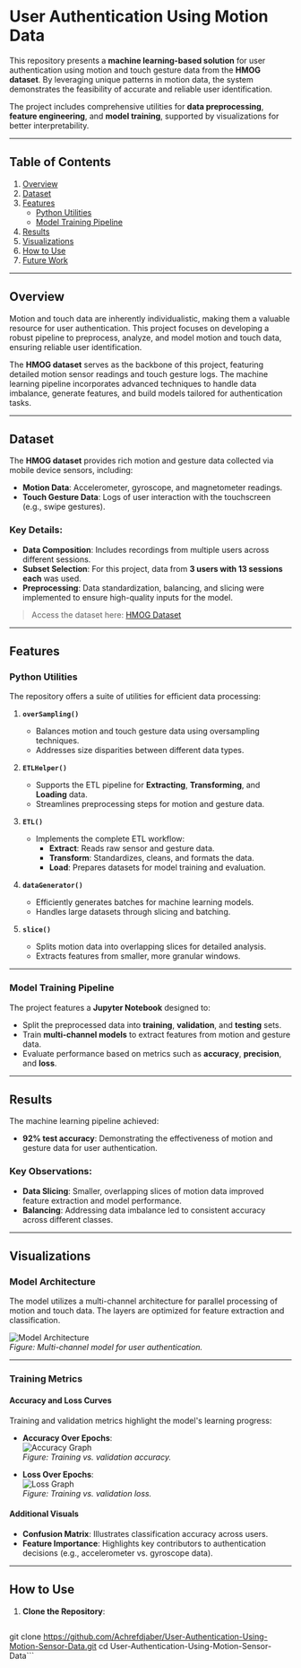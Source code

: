 # User Authentication Using Motion Data

This repository presents a **machine learning-based solution** for user authentication using motion and touch gesture data from the **HMOG dataset**. By leveraging unique patterns in motion data, the system demonstrates the feasibility of accurate and reliable user identification.

The project includes comprehensive utilities for **data preprocessing**, **feature engineering**, and **model training**, supported by visualizations for better interpretability.

---

## Table of Contents
1. [Overview](#overview)
2. [Dataset](#dataset)
3. [Features](#features)
   - [Python Utilities](#python-utilities)
   - [Model Training Pipeline](#model-training-pipeline)
4. [Results](#results)
5. [Visualizations](#visualizations)
6. [How to Use](#how-to-use)
7. [Future Work](#future-work)

---

## Overview

Motion and touch data are inherently individualistic, making them a valuable resource for user authentication. This project focuses on developing a robust pipeline to preprocess, analyze, and model motion and touch data, ensuring reliable user identification.

The **HMOG dataset** serves as the backbone of this project, featuring detailed motion sensor readings and touch gesture logs. The machine learning pipeline incorporates advanced techniques to handle data imbalance, generate features, and build models tailored for authentication tasks.

---

## Dataset

The **HMOG dataset** provides rich motion and gesture data collected via mobile device sensors, including:
- **Motion Data**: Accelerometer, gyroscope, and magnetometer readings.
- **Touch Gesture Data**: Logs of user interaction with the touchscreen (e.g., swipe gestures).

### Key Details:
- **Data Composition**: Includes recordings from multiple users across different sessions.
- **Subset Selection**: For this project, data from **3 users with 13 sessions each** was used.
- **Preprocessing**: Data standardization, balancing, and slicing were implemented to ensure high-quality inputs for the model.

> Access the dataset here: [HMOG Dataset](https://hmog-dataset.github.io/hmog/)

---

## Features

### Python Utilities

The repository offers a suite of utilities for efficient data processing:

1. **`overSampling()`**  
   - Balances motion and touch gesture data using oversampling techniques.  
   - Addresses size disparities between different data types.  

2. **`ETLHelper()`**  
   - Supports the ETL pipeline for **Extracting**, **Transforming**, and **Loading** data.  
   - Streamlines preprocessing steps for motion and gesture data.  

3. **`ETL()`**  
   - Implements the complete ETL workflow:  
     - **Extract**: Reads raw sensor and gesture data.  
     - **Transform**: Standardizes, cleans, and formats the data.  
     - **Load**: Prepares datasets for model training and evaluation.  

4. **`dataGenerator()`**  
   - Efficiently generates batches for machine learning models.  
   - Handles large datasets through slicing and batching.  

5. **`slice()`**  
   - Splits motion data into overlapping slices for detailed analysis.  
   - Extracts features from smaller, more granular windows.  

---

### Model Training Pipeline

The project features a **Jupyter Notebook** designed to:
- Split the preprocessed data into **training**, **validation**, and **testing** sets.  
- Train **multi-channel models** to extract features from motion and gesture data.  
- Evaluate performance based on metrics such as **accuracy**, **precision**, and **loss**.

---

## Results

The machine learning pipeline achieved:
- **92% test accuracy**: Demonstrating the effectiveness of motion and gesture data for user authentication.  

### Key Observations:
- **Data Slicing**: Smaller, overlapping slices of motion data improved feature extraction and model performance.  
- **Balancing**: Addressing data imbalance led to consistent accuracy across different classes.  

---

## Visualizations

### Model Architecture
The model utilizes a multi-channel architecture for parallel processing of motion and touch data. The layers are optimized for feature extraction and classification.

![Model Architecture](model-architecture.png)  
*Figure: Multi-channel model for user authentication.*

---

### Training Metrics

#### Accuracy and Loss Curves
Training and validation metrics highlight the model's learning progress:

- **Accuracy Over Epochs**:  
  ![Accuracy Graph](Accuracy_output.png)  
  _Figure: Training vs. validation accuracy._

- **Loss Over Epochs**:  
  ![Loss Graph](Loss_output.png)  
  _Figure: Training vs. validation loss._

#### Additional Visuals
- **Confusion Matrix**: Illustrates classification accuracy across users.  
- **Feature Importance**: Highlights key contributors to authentication decisions (e.g., accelerometer vs. gyroscope data).  

---

## How to Use

1. **Clone the Repository**:
   ```bash
  git clone https://github.com/Achrefdjaber/User-Authentication-Using-Motion-Sensor-Data.git
  cd User-Authentication-Using-Motion-Sensor-Data```

